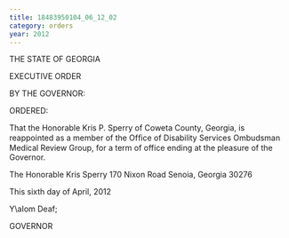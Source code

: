 ```yaml
---
title: 18483950104_06_12_02
category: orders
year: 2012
---
```

 

THE STATE OF GEORGIA

EXECUTIVE ORDER

BY THE GOVERNOR:

ORDERED:

That the Honorable Kris P. Sperry of Coweta
County, Georgia, is reappointed as a member
of the Ofﬁce of Disability Services
Ombudsman Medical Review Group, for a
term of office ending at the pleasure of the
Governor.

The Honorable Kris Sperry
170 Nixon Road
Senoia, Georgia 30276

This sixth day of April, 2012

Y\aIom Deaf;

GOVERNOR

